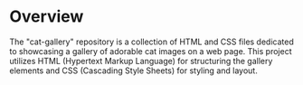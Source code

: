 # Overview
The "cat-gallery" repository is a collection of HTML and CSS files dedicated to showcasing a gallery of adorable cat images on a web page. This project utilizes HTML (Hypertext Markup Language) for structuring the gallery elements and CSS (Cascading Style Sheets) for styling and layout.
